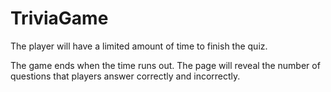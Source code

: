 # TriviaGame

The player will have a limited amount of time to finish the quiz. 

The game ends when the time runs out. The page will reveal the number of questions that players answer correctly and incorrectly.
